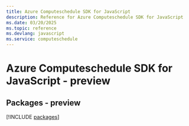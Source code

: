 ```yaml
---
title: Azure Computeschedule SDK for JavaScript
description: Reference for Azure Computeschedule SDK for JavaScript
ms.date: 03/20/2025
ms.topic: reference
ms.devlang: javascript
ms.service: computeschedule
---
```

# Azure Computeschedule SDK for JavaScript - preview
## Packages - preview
[!INCLUDE [packages](computeschedule-index.md)]